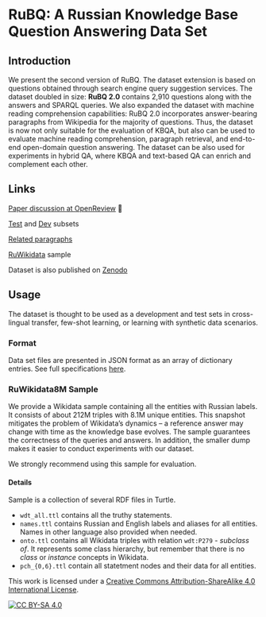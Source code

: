 # RuBQ: A Russian Knowledge Base Question Answering Data Set

## Introduction

We present the second version of RuBQ. The dataset extension is based on questions obtained through search engine query suggestion services. The dataset doubled in size: **RuBQ 2.0** contains 2,910 questions along with the answers and SPARQL queries. We also expanded the dataset with machine reading comprehension capabilities: RuBQ 2.0 incorporates answer-bearing paragraphs from Wikipedia for the majority of questions. Thus, the dataset is now not only suitable for the evaluation of KBQA, but also can be used to evaluate machine reading comprehension, paragraph retrieval, and end-to-end open-domain question answering. The dataset can be also used for experiments in hybrid QA, where KBQA and text-based QA can enrich and complement each other.

## Links

[Paper discussion at OpenReview](https://openreview.net/forum?id=P5UQFFoQ4PJ) :page_facing_up:

[Test](RuBQ_2.0_test.json) and [Dev](RuBQ_2.0_dev.json) subsets

[Related paragraphs](RuBQ_2.0_paragraphs.json)

[RuWikidata](http://doi.org/10.5281/zenodo.3751761) sample

Dataset is also published on [Zenodo](https://doi.org/10.5281/zenodo.4345696)

## Usage

The dataset is thought to be used as a development and test sets in cross-lingual transfer, few-shot learning, or learning with synthetic data scenarios.

### Format

Data set files are presented in JSON format as an array of dictionary entries. See full specifications [here](specification_v2.0.md).

<!-- ### Examples

| Question | Query | Answers | Tags |
| :--- | :--- | :--- | :---- |
| **Rus**: Кто написал роман «Хижина дяди Тома»? <br><br> **Eng**: Who wrote the novel "Uncle Tom's Cabin"? | <pre>SELECT ?answer <br>WHERE {<br>  wd:Q2222 wdt:P50 ?answer .<br>}</pre> | wd:Q102513 <br> (Harriet Beecher Stowe) | 1-hop |
| **Rus**: Кто сыграл князя Андрея Болконского в фильме С. Ф. Бондарчука «Война и мир»? <br><br> **Eng**: Who played Prince Andrei Bolkonsky in S. F. Bondarchuk's film "War and peace"? | <pre>SELECT ?answer<br>WHERE {<br>  wd:Q845176 p:P161 [<br>    ps:P161 ?answer; <br>    pq:P453 wd:Q2737140<br>  ] .<br>}</pre> | wd:Q312483 <br> (Vyacheslav Tikhonov) | qualifier-constraint |
| **Rus**: Кто на работе пользуется теодолитом? <br><br> **Eng**: Who uses a theodolite for work? | <pre>SELECT ?answer <br>WHERE {<br>  wd:Q181517 wdt:P366 [<br>    wdt:P3095 ?answer<br>  ] .<br>}</pre> | wd:Q1734662<br> (cartographer)  <br> wd:Q11699606<br> (geodesist) <br> wd:Q294126<br> (land surveyor)  | multi-hop |
| **Rus**: Какой океан самый маленький? <br><br> **Eng**: Which ocean is the smallest? | <pre>SELECT ?answer <br>WHERE {<br>  ?answer p:P2046/<br>     psn:P2046/<br>     wikibase:quantityAmount ?sq .<br>  ?answer wdt:P31 wd:Q9430 .<br>}<br>ORDER BY ASC(?sq)<br>LIMIT 1</pre> | wd:Q788<br>(Arctic Ocean) | multi-constraint<br><br>reverse<br><br>ranking | -->

### RuWikidata8M Sample

We provide a Wikidata sample containing all the entities with Russian labels. It consists of about 212M triples with 8.1M unique entities. This snapshot mitigates the problem of Wikidata’s dynamics – a reference answer may change with time as the knowledge base evolves. The sample guarantees the correctness of the queries and answers. In addition, the smaller dump makes it easier to conduct experiments with our dataset.

We strongly recommend using this sample for evaluation.

#### Details

Sample is a collection of several RDF files in Turtle.

 - `wdt_all.ttl` contains all the truthy statements.
 - `names.ttl` contains Russian and English labels and aliases for all entities. Names in other language also provided when needed.
 - `onto.ttl` contains all Wikidata triples with relation `wdt:P279` - *subclass of*. It represents some class hierarchy, but remember that there is no *class* or *instance* concepts in Wikidata.
 - `pch_{0,6}.ttl` contain all statetment nodes and their data for all entities.

<!-- ## Evaluation

### *rdfs:label* and *skos:altLabel* predicates convention

Some question in our dataset require using *rdfs:label* or *skos:altLabel* for retrieving answer which is a literal. In cases where answer language doesn't have to be inferred from question, our evaluation script takes into account Russian literals only. -->

<!-- ## Reference

If you use RuBQ dataset in your work, please cite:

```
@article{korablinov2020rubq,
  title={RuBQ: A Russian Dataset for Question Answering over Wikidata},
  author={Vladislav Korablinov and Pavel Braslavski},
  journal={arXiv preprint arXiv:2005.10659},
  year={2020}
}
``` -->

This work is licensed under a [Creative Commons Attribution-ShareAlike 4.0
International License][cc-by-sa].

[![CC BY-SA 4.0][cc-by-sa-image]][cc-by-sa]

[cc-by-sa]: http://creativecommons.org/licenses/by-sa/4.0/
[cc-by-sa-image]: https://licensebuttons.net/l/by-sa/4.0/88x31.png
[cc-by-sa-shield]: https://img.shields.io/badge/License-CC%20BY--SA%204.0-lightgrey.svg
